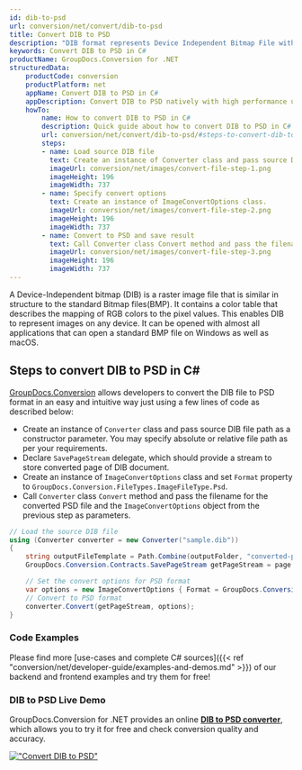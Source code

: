 ```yaml
---
id: dib-to-psd
url: conversion/net/convert/dib-to-psd
title: Convert DIB to PSD
description: "DIB format represents Device Independent Bitmap File with .dib extension. Learn how to convert DIB to PSD file programmatically in C# language using GroupDocs.Conversion for .NET library."
keywords: Convert DIB to PSD in C#
productName: GroupDocs.Conversion for .NET
structuredData:
    productCode: conversion
    productPlatform: net
    appName: Convert DIB to PSD in C#
    appDescription: Convert DIB to PSD natively with high performance using C# language and server side GroupDocs.Conversion for .NET APIs, without the use of any software like Microsoft or Open Office.
    howTo:
        name: How to convert DIB to PSD in C# 
        description: Quick guide about how to convert DIB to PSD in C# with high performance and accuracy.
        url: conversion/net/convert/dib-to-psd/#steps-to-convert-dib-to-psd-in-c
        steps:
        - name: Load source DIB file 
          text: Create an instance of Converter class and pass source DIB file path as a constructor parameter. You may specify absolute or relative file path as per your requirements. 
          imageUrl: conversion/net/images/convert-file-step-1.png
          imageHeight: 196
          imageWidth: 737
        - name: Specify convert options 
          text: Create an instance of ImageConvertOptions class.
          imageUrl: conversion/net/images/convert-file-step-2.png
          imageHeight: 196
          imageWidth: 737
        - name: Convert to PSD and save result 
          text: Call Converter class Convert method and pass the filename for the converted HTML file and the ImageConvertOptions object from the previous step as parameters.
          imageUrl: conversion/net/images/convert-file-step-3.png
          imageHeight: 196
          imageWidth: 737
---
```


A Device-Independent bitmap (DIB) is a raster image file that is similar in structure to the standard Bitmap files(BMP). It contains a color table that describes the mapping of RGB colors to the pixel values. This enables DIB to represent images on any device. It can be opened with almost all applications that can open a standard BMP file on Windows as well as macOS.

## Steps to convert DIB to PSD in C#

[GroupDocs.Conversion](https://products.groupdocs.com/conversion/net) allows developers to convert the DIB file to PSD format in an easy and intuitive way just using a few lines of code as described below:

* Create an instance of `Converter` class and pass source DIB file path as a constructor parameter. You may specify absolute or relative file path as per your requirements. 
* Declare `SavePageStream` delegate, which should provide a stream to store converted page of DIB document.
* Create an instance of `ImageConvertOptions` class and set `Format` property to `GroupDocs.Conversion.FileTypes.ImageFileType.Psd`.
* Call `Converter` class `Convert` method and pass the filename for the converted PSD file and the `ImageConvertOptions` object from the previous step as parameters.

```csharp
// Load the source DIB file
using (Converter converter = new Converter("sample.dib"))
{
    string outputFileTemplate = Path.Combine(outputFolder, "converted-page-{0}.psd");
    GroupDocs.Conversion.Contracts.SavePageStream getPageStream = page => new FileStream(string.Format(outputFileTemplate, page), FileMode.Create);

    // Set the convert options for PSD format
    var options = new ImageConvertOptions { Format = GroupDocs.Conversion.FileTypes.ImageFileType.Psd };   
    // Convert to PSD format
    converter.Convert(getPageStream, options);
}
```

### Code Examples

Please find more [use-cases and complete C# sources]({{< ref "conversion/net/developer-guide/examples-and-demos.md" >}}) of our backend and frontend examples and try them for free!

### DIB to PSD Live Demo

GroupDocs.Conversion for .NET provides an online [**DIB to PSD converter**](https://products.groupdocs.app/conversion/dib-to-psd), which allows you to try it for free and check conversion quality and accuracy.

[!["Convert DIB to PSD"](conversion/net/images/convert-to-psd/convert-dib-to-psd.png)](https://products.groupdocs.app/conversion/dib-to-psd)